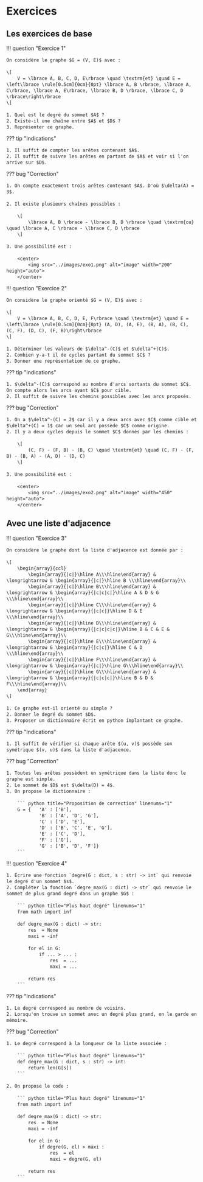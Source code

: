 # Exercices

## Les exercices de base

!!! question "Exercice 1"

    On considère le graphe $G = (V, E)$ avec :

    \[
        V = \lbrace A, B, C, D, E\rbrace \quad \textrm{et} \quad E = \left\lbrace \rule[0.5cm]{0cm}{0pt} \lbrace A, B \rbrace, \lbrace A, C\rbrace, \lbrace A, E\rbrace, \lbrace B, D \rbrace, \lbrace C, D \rbrace\right\rbrace
    \]

    1. Quel est le degré du sommet $A$ ?
    2. Existe-il une chaîne entre $A$ et $D$ ?
    3. Représenter ce graphe.

??? tip "Indications"

    1. Il suffit de compter les arêtes contenant $A$.
    2. Il suffit de suivre les arêtes en partant de $A$ et voir si l'on arrive sur $D$.

??? bug "Correction"

    1. On compte exactement trois arêtes contenant $A$. D'où $\delta(A) = 3$.

    2. Il existe plusieurs chaînes possibles :

        \[
            \lbrace A, B \rbrace - \lbrace B, D \rbrace \quad \textrm{ou} \quad \lbrace A, C \rbrace - \lbrace C, D \rbrace  
        \]

    3. Une possibilité est : 

        <center>
            <img src="../images/exo1.png" alt="image" width="200" height="auto">
        </center>

!!! question "Exercice 2"

    On considère le graphe orienté $G = (V, E)$ avec :

    \[
        V = \lbrace A, B, C, D, E, F\rbrace \quad \textrm{et} \quad E = \left\lbrace \rule[0.5cm]{0cm}{0pt} (A, D), (A, E), (B, A), (B, C), (C, F), (D, C), (F, B)\right\rbrace
    \]

    1. Déterminer les valeurs de $\delta^-(C)$ et $\delta^+(C)$.
    2. Combien y-a-t il de cycles partant du sommet $C$ ?
    3. Donner une représentation de ce graphe.

??? tip "Indications"

    1. $\delta^-(C)$ correspond au nombre d'arcs sortants du sommet $C$. On compte alors les arcs ayant $C$ pour cible.
    2. Il suffit de suivre les chemins possibles avec les arcs proposés.

??? bug "Correction"

    1. On a $\delta^-(C) = 2$ car il y a deux arcs avec $C$ comme cible et $\delta^+(C) = 1$ car un seul arc possède $C$ comme origine.
    2. Il y a deux cycles depuis le sommet $C$ donnés par les chemins :

        \[
            (C, F) - (F, B) - (B, C) \quad \textrm{et} \quad (C, F) - (F, B) - (B, A) - (A, D) - (D, C)
        \] 

    3. Une possibilité est : 

        <center>
            <img src="../images/exo2.png" alt="image" width="450" height="auto">
        </center>

## Avec une liste d'adjacence

!!! question "Exercice 3"

    On considère le graphe dont la liste d'adjacence est donnée par :

    \[
        \begin{array}{ccl}
            \begin{array}{|c|}\hline A\\\hline\end{array} & \longrightarrow & \begin{array}{|c|}\hline B \\\hline\end{array}\\
            \begin{array}{|c|}\hline B\\\hline\end{array} & \longrightarrow & \begin{array}{|c|c|c|}\hline A & D & G \\\hline\end{array}\\
            \begin{array}{|c|}\hline C\\\hline\end{array} & \longrightarrow & \begin{array}{|c|c|}\hline D & E \\\hline\end{array}\\
            \begin{array}{|c|}\hline D\\\hline\end{array} & \longrightarrow & \begin{array}{|c|c|c|c|}\hline B & C & E & G\\\hline\end{array}\\
            \begin{array}{|c|}\hline E\\\hline\end{array} & \longrightarrow & \begin{array}{|c|c|}\hline C & D \\\hline\end{array}\\
            \begin{array}{|c|}\hline F\\\hline\end{array} & \longrightarrow & \begin{array}{|c|}\hline G\\\hline\end{array}\\
            \begin{array}{|c|}\hline G\\\hline\end{array} & \longrightarrow & \begin{array}{|c|c|c|}\hline B & D & F\\\hline\end{array}\\
        \end{array}
    \]

    1. Ce graphe est-il orienté ou simple ?
    2. Donner le degré du sommet $D$.
    3. Proposer un dictionnaire écrit en python implantant ce graphe.

??? tip "Indications"

    1. Il suffit de vérifier si chaque arête $(u, v)$ possède son symétrique $(v, u)$ dans la liste d'adjacence.

??? bug "Correction"

    1. Toutes les arêtes possèdent un symétrique dans la liste donc le graphe est simple.
    2. Le sommet de $D$ est $\delta(D) = 4$.
    3. On propose le dictionnaire :

        ``` python title="Proposition de correction" linenums="1"
        G = {   'A' : ['B'],
                'B' : ['A', 'D', 'G'],
                'C' : ['D', 'E'],
                'D' : ['B', 'C', 'E', 'G'],
                'E' : ['C', 'D'],
                'F' : ['G'],
                'G' : ['B', 'D', 'F']}
        ```

!!! question "Exercice 4"

    1. Écrire une fonction `degre(G : dict, s : str) -> int` qui renvoie le degré d'un sommet $s$.
    2. Compléter la fonction `degre_max(G : dict) -> str` qui renvoie le sommet de plus grand degré dans un graphe $G$ :

        ``` python title="Plus haut degré" linenums="1"
        from math import inf

        def degre_max(G : dict) -> str:
            res  = None
            maxi = -inf

            for el in G:
                if ... > ... :
                    res  = ...
                    maxi = ...

            return res
        ```

??? tip "Indications"

    1. Le degré correspond au nombre de voisins.
    2. Lorsqu'on trouve un sommet avec un degré plus grand, on le garde en mémoire.

??? bug "Correction"

    1. Le degré correspond à la longueur de la liste associée :

        ``` python title="Plus haut degré" linenums="1"
        def degre_max(G : dict, s : str) -> int:
            return len(G[s])
        ```

    2. On propose le code :

        ``` python title="Plus haut degré" linenums="1"
        from math import inf

        def degre_max(G : dict) -> str:
            res  = None
            maxi = -inf

            for el in G:
                if degre(G, el) > maxi :
                    res  = el
                    maxi = degre(G, el)

            return res
        ```